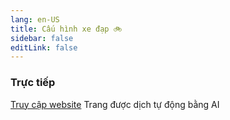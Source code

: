 ```yaml
---
lang: en-US
title: Cấu hình xe đạp 🚲
sidebar: false
editLink: false
---
```


### Trực tiếp

<sample src="https://bike.needle.tools" />

[Truy cập website](https://bike.needle.tools)
Trang được dịch tự động bằng AI